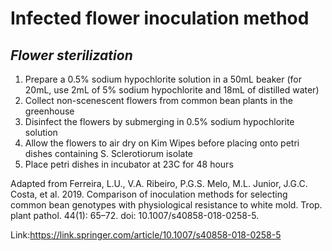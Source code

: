 # Infected flower inoculation method
## _Flower sterilization_ 
1. Prepare a 0.5% sodium hypochlorite solution in a 50mL beaker (for 20mL, use 2mL of 5% sodium hypochlorite and 18mL of distilled water)
1. Collect non-scenescent flowers from common bean plants in the greenhouse 
1. Disinfect the flowers by submerging in 0.5% sodium hypochlorite solution
1. Allow the flowers to air dry on Kim Wipes before placing onto petri dishes containing S. Sclerotiorum isolate
1. Place petri dishes in incubator at 23C for 48 hours

Adapted from Ferreira, L.U., V.A. Ribeiro, P.G.S. Melo, M.L. Junior, J.G.C. Costa, et al. 2019. Comparison of inoculation methods for selecting common bean genotypes with physiological resistance to white mold. Trop. plant pathol. 44(1): 65–72. doi: 10.1007/s40858-018-0258-5.

Link:https://link.springer.com/article/10.1007/s40858-018-0258-5
